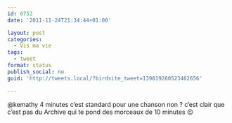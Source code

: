 ```yaml
---
id: 6752
date: '2011-11-24T21:34:44+01:00'

layout: post
categories:
  - Vis ma vie
tags:
  - tweet
format: status
publish_social: no
guid: 'http://tweets.local/?birdsite_tweet=139819260523462656'

---
```


@kemathy 4 minutes c’est standard pour une chanson non ? c’est clair que c’est pas du Archive qui te pond des morceaux de 10 minutes 😉